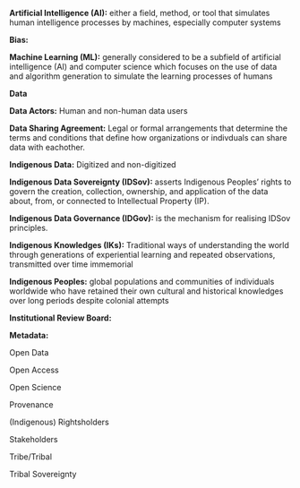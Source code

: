 **Artificial Intelligence (AI):** either a field, method, or tool that simulates human intelligence processes by machines, especially computer systems

**Bias:**

**Machine Learning (ML):** generally considered to be a subfield of artificial intelligence (AI) and computer science which focuses on the use of data and algorithm generation to simulate the learning processes of humans

**Data**

**Data Actors:** Human and non-human data users 

**Data Sharing Agreement:** Legal or formal arrangements that determine the terms and conditions that define how organizations or indivduals can share data with eachother.

**Indigenous Data:** Digitized and non-digitized 

**Indigenous Data Sovereignty (IDSov):** asserts Indigenous Peoples’ rights to govern the creation, collection, ownership, and application of the data about, from, or connected to Intellectual Property (IP).

**Indigenous Data Governance (IDGov):** is the mechanism for realising IDSov principles.

**Indigenous Knowledges (IKs):** Traditional ways of understanding the world through generations of experiential learning and repeated observations, transmitted over time immemorial

**Indigenous Peoples:** global populations and communities of individuals worldwide who have retained their own cultural and historical knowledges over long periods despite colonial attempts

**Institutional Review Board:**

**Metadata:**

Open Data

Open Access

Open Science

Provenance

(Indigenous) Rightsholders

Stakeholders

Tribe/Tribal

Tribal Sovereignty
